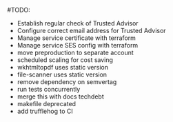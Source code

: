 #TODO:
- Establish regular check of Trusted Advisor
- Configure correct email address for Trusted Advisor
- Manage service certificate with terraform
- Manage service SES config with terraform
- move preproduction to separate account
- scheduled scaling for cost saving
- wkhtmltopdf uses static version
- file-scanner uses static version
- remove dependency on semvertag
- run tests concurrently
- merge this with docs techdebt
- makefile deprecated
- add trufflehog to CI

